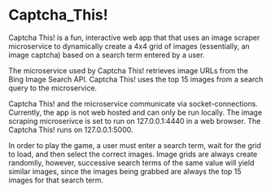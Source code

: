 # Captcha_This!

Captcha This! is a fun, interactive web app that that uses an image scraper microservice to dynamically create a 4x4 grid of images (essentially, an image captcha) based on a search term entered by a user.

The microservice used by Captcha This! retrieves image URLs from the Bing Image Search API. 
Captcha This! uses the top 15 images from a search query to the microservice.

Captcha This! and the microservice communicate via socket-connections. 
Currently, the app is not web hosted and can only be run locally. 
The image scraping microserivce is set to run on 127.0.0.1:4440 in a web browser.
The Captcha This! runs on 127.0.0.1:5000.

In order to play the game, a user must enter a search term, wait for the grid to load, and then select the correct images. 
Image grids are always create randomlly, however, successive search terms of the same value will yield similar images, since
the images being grabbed are always the top 15 images for that search term. 
